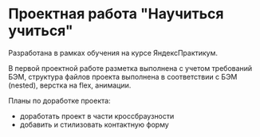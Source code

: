 # Проектная работа "Научиться учиться"

Разработана в рамках обучения на курсе ЯндексПрактикум.
  
В первой проектной работе разметка выполнена с учетом требований БЭМ, 
структура файлов проекта выполнена в соответствии с БЭМ (nested), верстка на flex, анимации.
  
Планы по доработке проекта: 
* доработать проект в части кроссбраузности
* добавить и стилизовать контактную форму